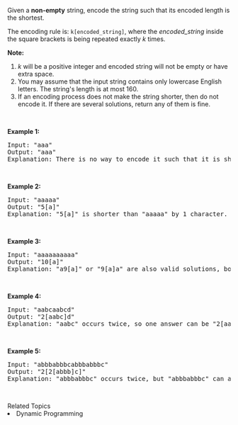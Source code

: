 <p>Given a <b>non-empty</b> string, encode the string such that its encoded length is the shortest.</p>

<p>The encoding rule is: <code>k[encoded_string]</code>, where the <i>encoded_string</i> inside the square brackets is being repeated exactly <i>k</i> times.</p>

<p><b>Note:</b></p>

<ol>
	<li><i>k</i> will be a positive integer and encoded string will not be empty or have extra space.</li>
	<li>You may assume that the input string contains only lowercase English letters. The string&#39;s length is at most 160.</li>
	<li>If an encoding process does not make the string shorter, then do not encode it. If there are several solutions, return any of them is fine.</li>
</ol>

<p>&nbsp;</p>

<p><b>Example 1:</b></p>

<pre>
Input: &quot;aaa&quot;
Output: &quot;aaa&quot;
Explanation: There is no way to encode it such that it is shorter than the input string, so we do not encode it.
</pre>

<p>&nbsp;</p>

<p><b>Example 2:</b></p>

<pre>
Input: &quot;aaaaa&quot;
Output: &quot;5[a]&quot;
Explanation: &quot;5[a]&quot; is shorter than &quot;aaaaa&quot; by 1 character.
</pre>

<p>&nbsp;</p>

<p><b>Example 3:</b></p>

<pre>
Input: &quot;aaaaaaaaaa&quot;
Output: &quot;10[a]&quot;
Explanation: &quot;a9[a]&quot; or &quot;9[a]a&quot; are also valid solutions, both of them have the same length = 5, which is the same as &quot;10[a]&quot;.
</pre>

<p>&nbsp;</p>

<p><b>Example 4:</b></p>

<pre>
Input: &quot;aabcaabcd&quot;
Output: &quot;2[aabc]d&quot;
Explanation: &quot;aabc&quot; occurs twice, so one answer can be &quot;2[aabc]d&quot;.
</pre>

<p>&nbsp;</p>

<p><b>Example 5:</b></p>

<pre>
Input: &quot;abbbabbbcabbbabbbc&quot;
Output: &quot;2[2[abbb]c]&quot;
Explanation: &quot;abbbabbbc&quot; occurs twice, but &quot;abbbabbbc&quot; can also be encoded to &quot;2[abbb]c&quot;, so one answer can be &quot;2[2[abbb]c]&quot;.
</pre>

<p>&nbsp;</p>
<div><div>Related Topics</div><div><li>Dynamic Programming</li></div></div>